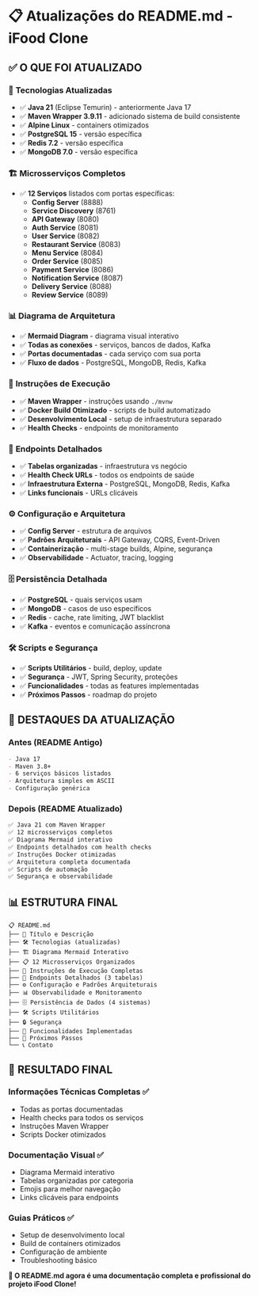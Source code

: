 # 📋 Atualizações do README.md - iFood Clone

## ✅ **O QUE FOI ATUALIZADO**

### 🔧 **Tecnologias Atualizadas**

- ✅ **Java 21** (Eclipse Temurin) - anteriormente Java 17
- ✅ **Maven Wrapper 3.9.11** - adicionado sistema de build consistente
- ✅ **Alpine Linux** - containers otimizados
- ✅ **PostgreSQL 15** - versão específica
- ✅ **Redis 7.2** - versão específica  
- ✅ **MongoDB 7.0** - versão específica

### 🏗️ **Microsserviços Completos**

- ✅ **12 Serviços** listados com portas específicas:
  - **Config Server** (8888)
  - **Service Discovery** (8761)
  - **API Gateway** (8080)
  - **Auth Service** (8081)
  - **User Service** (8082)
  - **Restaurant Service** (8083)
  - **Menu Service** (8084)
  - **Order Service** (8085)
  - **Payment Service** (8086)
  - **Notification Service** (8087)
  - **Delivery Service** (8088)
  - **Review Service** (8089)

### 📊 **Diagrama de Arquitetura**

- ✅ **Mermaid Diagram** - diagrama visual interativo
- ✅ **Todas as conexões** - serviços, bancos de dados, Kafka
- ✅ **Portas documentadas** - cada serviço com sua porta
- ✅ **Fluxo de dados** - PostgreSQL, MongoDB, Redis, Kafka

### 🚀 **Instruções de Execução**

- ✅ **Maven Wrapper** - instruções usando `./mvnw`
- ✅ **Docker Build Otimizado** - scripts de build automatizado
- ✅ **Desenvolvimento Local** - setup de infraestrutura separado
- ✅ **Health Checks** - endpoints de monitoramento

### 📡 **Endpoints Detalhados**

- ✅ **Tabelas organizadas** - infraestrutura vs negócio
- ✅ **Health Check URLs** - todos os endpoints de saúde
- ✅ **Infraestrutura Externa** - PostgreSQL, MongoDB, Redis, Kafka
- ✅ **Links funcionais** - URLs clicáveis

### ⚙️ **Configuração e Arquitetura**

- ✅ **Config Server** - estrutura de arquivos
- ✅ **Padrões Arquiteturais** - API Gateway, CQRS, Event-Driven
- ✅ **Containerização** - multi-stage builds, Alpine, segurança
- ✅ **Observabilidade** - Actuator, tracing, logging

### 🗄️ **Persistência Detalhada**

- ✅ **PostgreSQL** - quais serviços usam
- ✅ **MongoDB** - casos de uso específicos
- ✅ **Redis** - cache, rate limiting, JWT blacklist
- ✅ **Kafka** - eventos e comunicação assíncrona

### 🛠️ **Scripts e Segurança**

- ✅ **Scripts Utilitários** - build, deploy, update
- ✅ **Segurança** - JWT, Spring Security, proteções
- ✅ **Funcionalidades** - todas as features implementadas
- ✅ **Próximos Passos** - roadmap do projeto

## 🎯 **DESTAQUES DA ATUALIZAÇÃO**

### **Antes (README Antigo)**

```markdown
- Java 17
- Maven 3.8+
- 6 serviços básicos listados
- Arquitetura simples em ASCII
- Configuração genérica
```

### **Depois (README Atualizado)**

```markdown
✅ Java 21 com Maven Wrapper
✅ 12 microsserviços completos
✅ Diagrama Mermaid interativo
✅ Endpoints detalhados com health checks
✅ Instruções Docker otimizadas
✅ Arquitetura completa documentada
✅ Scripts de automação
✅ Segurança e observabilidade
```

## 📊 **ESTRUTURA FINAL**

```
📋 README.md
├── 🍔 Título e Descrição
├── 🛠️ Tecnologias (atualizadas)
├── 🏗️ Diagrama Mermaid Interativo
├── 📋 12 Microsserviços Organizados
├── 🚀 Instruções de Execução Completas
├── 📡 Endpoints Detalhados (3 tabelas)
├── ⚙️ Configuração e Padrões Arquiteturais
├── 📊 Observabilidade e Monitoramento
├── 🗄️ Persistência de Dados (4 sistemas)
├── 🛠️ Scripts Utilitários
├── 🔒 Segurança
├── 📱 Funcionalidades Implementadas
├── 🚀 Próximos Passos
└── 📞 Contato
```

## 🎉 **RESULTADO FINAL**

### **Informações Técnicas Completas** ✅

- Todas as portas documentadas
- Health checks para todos os serviços  
- Instruções Maven Wrapper
- Scripts Docker otimizados

### **Documentação Visual** ✅

- Diagrama Mermaid interativo
- Tabelas organizadas por categoria
- Emojis para melhor navegação
- Links clicáveis para endpoints

### **Guias Práticos** ✅

- Setup de desenvolvimento local
- Build de containers otimizados
- Configuração de ambiente
- Troubleshooting básico

**🎯 O README.md agora é uma documentação completa e profissional do projeto iFood Clone!**
